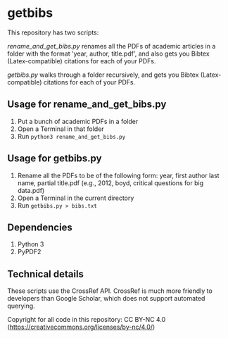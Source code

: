 # getbibs
This repository has two scripts:

*rename_and_get_bibs.py* renames all the PDFs of academic articles in a folder with the format 'year, author, title.pdf', and also gets you Bibtex (Latex-compatible) citations for each of your PDFs.

*getbibs.py* walks through a folder recursively, and gets you Bibtex (Latex-compatible) citations for each of your PDFs.

## Usage for rename_and_get_bibs.py
1. Put a bunch of academic PDFs in a folder
2. Open a Terminal in that folder
3. Run `python3 rename_and_get_bibs.py`

## Usage for getbibs.py
1. Rename all the PDFs to be of the following form: year, first author last name, partial title.pdf (e.g., 2012, boyd, critical questions for big data.pdf)
2. Open a Terminal in the current directory
3. Run `getbibs.py > bibs.txt`

## Dependencies
1. Python 3
2. PyPDF2

## Technical details
These scripts use the CrossRef API. CrossRef is much more friendly to developers than Google Scholar, which does not support automated querying.

Copyright for all code in this repository: CC BY-NC 4.0 (https://creativecommons.org/licenses/by-nc/4.0/)
